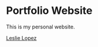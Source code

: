 # Portfolio Website

This is my personal website.

[Leslie Lopez](https://leslie-lopez.netlify.app/)
